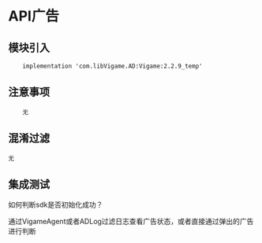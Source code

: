 # API广告

## 模块引入

```text
    implementation 'com.libVigame.AD:Vigame:2.2.9_temp'
```

## 注意事项
```text
    无
```

## 混淆过滤

```text
无
```

## 集成测试

如何判断sdk是否初始化成功？

通过VigameAgent或者ADLog过滤日志查看广告状态，或者直接通过弹出的广告进行判断
